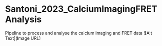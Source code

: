 # Santoni_2023_CalciumImagingFRETAnalysis
Pipeline to process and analyse the calcium imaging and FRET data
![Alt Text](Image URL)
